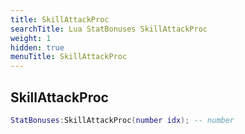 ```yaml
---
title: SkillAttackProc
searchTitle: Lua StatBonuses SkillAttackProc
weight: 1
hidden: true
menuTitle: SkillAttackProc
---
```

## SkillAttackProc
```lua
StatBonuses:SkillAttackProc(number idx); -- number
```
